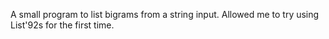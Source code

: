 A small program to list bigrams from a string input.
Allowed me to try using List\'92s for the first time.